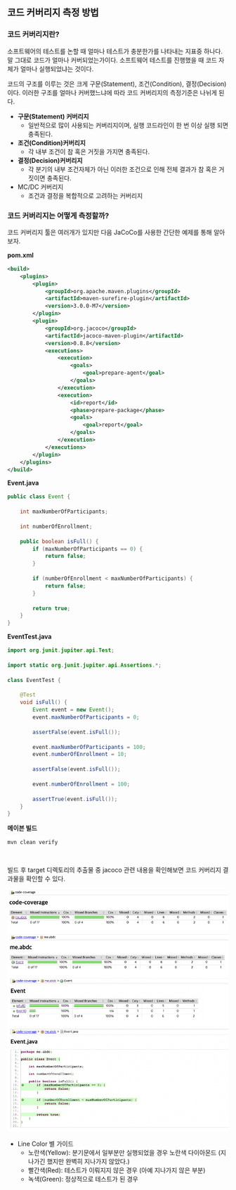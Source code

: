 
## 코드 커버리지 측정 방법

### 코드 커버리지란?

소프트웨어의 테스트를 논할 때 얼마나 테스트가 충분한가를 나타내는 지표중 하나다. 말 그대로 코드가 얼마나 커버되었는가이다. 소프트웨어 테스트를 진행했을 때 코드 자체가 얼마나 실행되었냐는 것이다.

코드의 구조를 이루는 것은 크게 구문(Statement), 조건(Condition), 결정(Decision)이다. 이러한 구조를 얼마나 커버했느냐에 따라 코드 커버리지의 측정기준은 나뉘게 된다.

- **구문(Statement) 커버리지**
    - 일반적으로 많이 사용되는 커버리지이며, 실행 코드라인이 한 번 이상 실행 되면 충족된다. 
- **조건(Condition)커버리지**
    - 각 내부 조건이 참 혹은 거짓을 가지면 충족된다.
- **결정(Decision)커버리지**
    - 각 분기의 내부 조건자체가 아닌 이러한 조건으로 인해 전체 결과가 참 혹은 거짓이면 충족된다. 
- MC/DC 커버리지
    - 조건과 결정을 복합적으로 고려하는 커버리지

### 코드 커버리지는 어떻게 측정할까?

코드 커버리지 툴은 여러개가 있지만 다음 JaCoCo를 사용한 간단한 예제를 통해 알아보자.

**pom.xml**

```xml
<build>
    <plugins>
        <plugin>
            <groupId>org.apache.maven.plugins</groupId>
            <artifactId>maven-surefire-plugin</artifactId>
            <version>3.0.0-M7</version>
        </plugin>
        <plugin>
            <groupId>org.jacoco</groupId>
            <artifactId>jacoco-maven-plugin</artifactId>
            <version>0.8.8</version>
            <executions>
                <execution>
                    <goals>
                        <goal>prepare-agent</goal>
                    </goals>
                </execution>
                <execution>
                    <id>report</id>
                    <phase>prepare-package</phase>
                    <goals>
                        <goal>report</goal>
                    </goals>
                </execution>
            </executions>
        </plugin>
    </plugins>
</build>
```

**Event.java**

```java
public class Event {

    int maxNumberOfParticipants;

    int numberOfEnrollment;

    public boolean isFull() {
        if (maxNumberOfParticipants == 0) {
            return false;
        }

        if (numberOfEnrollment < maxNumberOfParticipants) {
            return false;
        }

        return true;
    }
}
```

**EventTest.java**

```java
import org.junit.jupiter.api.Test;

import static org.junit.jupiter.api.Assertions.*;

class EventTest {

    @Test
    void isFull() {
        Event event = new Event();
        event.maxNumberOfParticipants = 0;

        assertFalse(event.isFull());

        event.maxNumberOfParticipants = 100;
        event.numberOfEnrollment = 10;

        assertFalse(event.isFull());

        event.numberOfEnrollment = 100;

        assertTrue(event.isFull());
    }
}
```

**메이븐 빌드**

```shell
mvn clean verify
```

<br>

빌드 후 target 디렉토리의 추출물 중 jacoco 관련 내용을 확인해보면 코드 커버리지 결과물을 확인할 수 있다.

![jacoco-site](docs/jacoco-site.png)

- Line Color 별 가이드
    - 노란색(Yellow): 분기문에서 일부분만 실행되었을 경우 노란색 다이아몬드 (지나가긴 했지만 완벽히 지나가지 않았다.)
    - 빨간색(Red): 테스트가 이뤄지지 않은 경우 (아예 지나가지 않은 부분)
    - 녹색(Green): 정상적으로 테스트가 된 경우